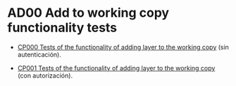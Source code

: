 # AD00 Add to working copy functionality tests

* [CP000 Tests of the functionality of adding layer to the working copy](CP000/testVC00AD00CP000.md) (sin autenticación).

* [CP001 Tests of the functionality of adding layer to the working copy](CP001/testVC00AD00CP001.md) (con autorización).
